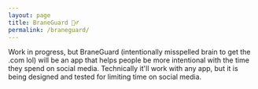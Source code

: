 ```yaml
---
layout: page
title: BraneGuard 💂‍♂️
permalink: /braneguard/
---
```

Work in progress, but BraneGuard (intentionally misspelled brain to get the .com lol) will be an app that helps people be more intentional with the time they spend on social media. Technically it'll work with any app, but it is being designed and tested for limiting time on social media.
